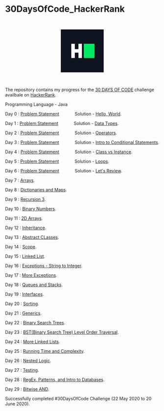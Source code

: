 # 30DaysOfCode_HackerRank

<p>&nbsp;</p>

<div align = "center">
<img src="hackerRankLogo.png" width="140" />
</div>

<p>&nbsp;</p>

The repository contains my progress for the [30 DAYS OF CODE](https://www.hackerrank.com/domains/tutorials/30-days-of-code) challenge availbale on [HackerRank](https://www.hackerrank.com/).

Programming Language - Java

Day 0 : [Problem Statement](https://www.hackerrank.com/challenges/30-hello-world/problem) &nbsp; &nbsp; &nbsp; &nbsp; &nbsp; &nbsp; Solution - [Hello, World](dayZero/Day0.java).

Day 1 : [Problem Statement](https://www.hackerrank.com/challenges/30-data-types/problem) &nbsp; &nbsp; &nbsp; &nbsp; &nbsp; &nbsp; Solution - [Data Types](dayOne/Day1.java).

Day 2 : [Problem Statement](https://www.hackerrank.com/challenges/30-operators/problem) &nbsp; &nbsp; &nbsp; &nbsp; &nbsp; &nbsp; Solution - [Operators](dayTwo/Day2.java).

Day 3 : [Problem Statement](https://www.hackerrank.com/challenges/30-conditional-statements/problem) &nbsp; &nbsp; &nbsp; &nbsp; &nbsp; &nbsp; Solution - [Intro to Conditional Statements](dayThree/Day3.java).

Day 4 : [Problem Statement](https://www.hackerrank.com/challenges/30-class-vs-instance/problem) &nbsp; &nbsp; &nbsp; &nbsp; &nbsp; &nbsp; Solution - [Class vs Instance](dayFour/Day4.java).

Day 5 : [Problem Statement](https://www.hackerrank.com/challenges/30-loops/problem) &nbsp; &nbsp; &nbsp; &nbsp; &nbsp; &nbsp; Solution - [Loops](dayFive/Day5.java).

Day 6 : [Problem Statement](https://www.hackerrank.com/challenges/30-review-loop/problem) &nbsp; &nbsp; &nbsp; &nbsp; &nbsp; &nbsp; Solution - [Let's Review](daySix/Day6.java).

Day 7 : [Arrays](daySeven/Day7.java).

Day 8 : [Dictionaries and Maps](dayEight/Day8.java).

Day 9 : [Recursion 3](dayNine/Day9.java).

Day 10 : [Binary Numbers](dayTen/Day10.java).

Day 11 : [2D Arrays](dayEleven/Day11.java).

Day 12 : [Inheritance](dayTwelve/Day12.java).

Day 13 : [Abstract CLasses](dayThirteen/Day13.java).

Day 14 : [Scope](dayFourteen/Day14.java).

Day 15 : [Linked List](dayFifteen/Day15.java).

Day 16 : [Exceptions - String to Integer](daySixteen/Day16.java).

Day 17 : [More Exceptions](daySeventeen/Day17.java).

Day 18 : [Queues and Stacks](dayEighteen/Day18.java).

Day 19 : [Interfaces](dayNineteen/Day19.java).

Day 20 : [Sorting](dayTwenty/Day20.java).

Day 21 : [Generics](dayTwentyOne/Day21.java).

Day 22 : [Binary Search Trees](dayTwentyTwo/Day22.java).

Day 23 : [BST(Binary Search Tree) Level Order Traversal](dayTwentyThree/Day23.java).

Day 24 : [More Linked Lists](dayTwentyFour/Day24.java).

Day 25 : [Running Time and Complexity](dayTwentyFive/Day25.java).

Day 26 : [Nested Logic](dayTwentySix/Day26.java).

Day 27 : [Testing](dayTwentySeven/Day27.java).

Day 28 : [RegEx, Patterns, and Intro to Databases](dayTwentyEight/Day28.java).

Day 29 : [Bitwise AND](dayTwentyNine/Day29.java).

Successfully completed #30DaysOfCode Challenge (22 May 2020 to 20 June 2020).